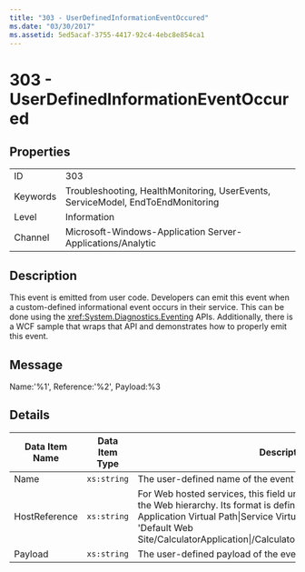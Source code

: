 ```yaml
---
title: "303 - UserDefinedInformationEventOccured"
ms.date: "03/30/2017"
ms.assetid: 5ed5acaf-3755-4417-92c4-4ebc8e854ca1
---
```

# 303 - UserDefinedInformationEventOccured
## Properties  


|||  
|-|-|  
|ID|303|  
|Keywords|Troubleshooting, HealthMonitoring, UserEvents, ServiceModel, EndToEndMonitoring|  
|Level|Information|  
|Channel|Microsoft-Windows-Application Server-Applications/Analytic|  

## Description  
 This event is emitted from user code. Developers can emit this event when a custom-defined informational event occurs in their service. This can be done using the <xref:System.Diagnostics.Eventing> APIs. Additionally, there is a WCF sample that wraps that API and demonstrates how to properly emit this event.  

## Message  
 Name:'%1', Reference:'%2', Payload:%3  

## Details  


| Data Item Name | Data Item Type |                                                                                                                                                  Description                                                                                                                                                  |
|----------------|----------------|---------------------------------------------------------------------------------------------------------------------------------------------------------------------------------------------------------------------------------------------------------------------------------------------------------------|
|      Name      |  `xs:string`   |                                                                                                                                      The user-defined name of the event                                                                                                                                       |
| HostReference  |  `xs:string`   | For Web hosted services, this field uniquely identifies the service in the Web hierarchy. Its format is defined as 'Web Site Name Application Virtual Path&#124;Service Virtual Path&#124;ServiceName'. Example: 'Default Web Site/CalculatorApplication&#124;/CalculatorService.svc&#124;CalculatorService'. |
|    Payload     |  `xs:string`   |                                                                                                                                    The user-defined payload of the event.                                                                                                                                     |

